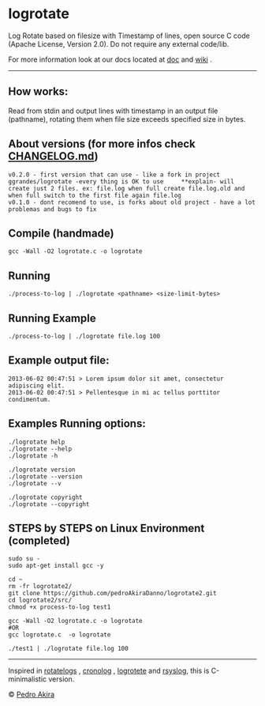 # logrotate

Log Rotate based on filesize with Timestamp of lines, open source C code (Apache License, Version 2.0). Do not require any external code/lib.

For more information look at our
docs located at [doc](https://github.com/pedroAkiraDanno/logrotate2/blob/main/doc/main/logFileRotate.pdf) and [wiki]() .

---

## How works:

Read from stdin and output lines with timestamp in an output file (pathname), rotating them when file size exceeds specified size in bytes.


## About versions (for more infos check [CHANGELOG.md](https://github.com/pedroAkiraDanno/logrotate2/blob/main/CHANGELOG.md))
    v0.2.0 - first version that can use - like a fork in project ggrandes/logrotate -every thing is OK to use     **explain- will create just 2 files. ex: file.log when full create file.log.old and when full switch to the first file again file.log
    v0.1.0 - dont recomend to use, is forks about old project - have a lot problemas and bugs to fix 



## Compile (handmade)

    gcc -Wall -O2 logrotate.c -o logrotate

## Running

    ./process-to-log | ./logrotate <pathname> <size-limit-bytes>


## Running Example

    ./process-to-log | ./logrotate file.log 100    

## Example output file:

    2013-06-02 00:47:51 > Lorem ipsum dolor sit amet, consectetur adipiscing elit.
    2013-06-02 00:47:51 > Pellentesque in mi ac tellus porttitor condimentum.



## Examples Running options:
    ./logrotate help     
    ./logrotate --help    
    ./logrotate -h    

    ./logrotate version    
    ./logrotate --version    
    ./logrotate --v    

    ./logrotate copyright    
    ./logrotate --copyright                        





## STEPS by STEPS on Linux Environment (completed)
    sudo su - 
    sudo apt-get install gcc -y

    cd ~
    rm -fr logrotate2/
    git clone https://github.com/pedroAkiraDanno/logrotate2.git
    cd logrotate2/src/
    chmod +x process-to-log test1

    gcc -Wall -O2 logrotate.c -o logrotate
    #OR
    gcc logrotate.c  -o logrotate    

    ./test1 | ./logrotate file.log 100






---
Inspired in [rotatelogs](http://httpd.apache.org/docs/2.2/programs/rotatelogs.html) , [cronolog](http://cronolog.org/) , [logrotete](https://github.com/ggrandes/logrotate) and [rsyslog](https://www.rsyslog.com/), this is C-minimalistic version. 

© [Pedro Akira](https://www.instagram.com/pedro.akira.3/)
